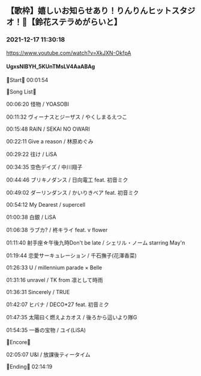 ## 【歌枠】嬉しいお知らせあり！りんりんヒットスタジオ！🔔【鈴花ステラめがらいと】
### 2021-12-17 11:30:18
https://www.youtube.com/watch?v=XkJXN-OkfpA
#### UgxsNlBYH_5KUnTMsLV4AaABAg
🔔Start🔔 00:01:54



🔔Song List🔔

00:06:20 怪物 / YOASOBI

00:11:32 ヴィーナスとジーザス / やくしまるえつこ

00:15:48 RAIN / SEKAI NO OWARI

00:22:11 Give a reason / 林原めぐみ

00:29:22 往け / LiSA

00:34:35 空色デイズ / 中川翔子

00:44:46 ブリキノダンス / 日向電工 feat. 初音ミク

00:49:02 ダーリンダンス / かいりきベア feat. 初音ミク 

00:54:12 My Dearest / supercell

01:00:38 白銀 / LiSA

01:06:38 ラブカ? / 柊キライ feat. v flower

01:11:40 射手座☆午後九時Don't be late / シェリル・ノーム starring May'n

01:19:44 恋愛サーキュレーション / 千石撫子(花澤香菜)

01:26:33 U / millennium parade × Belle

01:31:16 unravel / TK from 凛として時雨

01:36:31 Sincerely / TRUE

01:42:07 ヒバナ / DECO*27 feat. 初音ミク

01:47:35 太陽曰く燃えよカオス / 後ろから這いより隊G

01:54:35 一番の宝物 / ユイ(LiSA)



🔔Encore🔔

02:05:07 U&I / 放課後ティータイム



🔔Ending🔔 02:14:19

